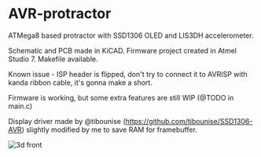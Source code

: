 # AVR-protractor
ATMega8 based protractor with SSD1306 OLED and LIS3DH accelerometer.

Schematic and PCB made in KiCAD. Firmware project created in Atmel Studio 7. Makefile available.

Known issue - ISP header is flipped, don't try to connect it to AVRISP with kanda ribbon cable, it's gonna make a short.

Firmware is working, but some extra features are still WIP (@TODO in main.c)

Display driver made by @tibounise (https://github.com/tibounise/SSD1306-AVR) slightly modified by me to save RAM for framebuffer.

![3d front](https://i.imgur.com/3AsYZgu.png)
